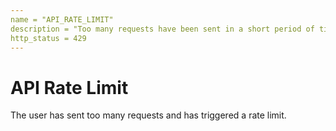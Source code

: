 ```yaml
---
name = "API_RATE_LIMIT"
description = "Too many requests have been sent in a short period of time."
http_status = 429
---
```


# API Rate Limit

The user has sent too many requests and has triggered a rate limit.
